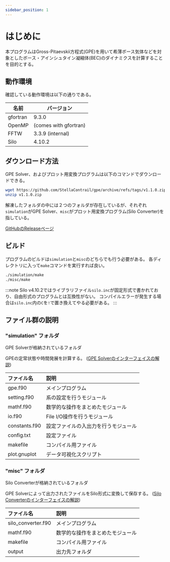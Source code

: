 ```yaml
---
sidebar_position: 1
---
```


# はじめに

本プログラムはGross-Pitaevskii方程式(GPE)を用いて希薄ボース気体などを対象としたボース・アインシュタイン凝縮体(BEC)のダイナミクスを計算することを目的とする。

## 動作環境
確認している動作環境は以下の通りである。

|名前    |バージョン             |
|--------|----------------------|
|gfortran|9.3.0                 |
|OpenMP  |(comes with gfortran) |
|FFTW    |3.3.9 (internal)      |
|Silo    |4.10.2                |


## ダウンロード方法
GPE Solver、およびプロット用変換プログラムは以下のコマンドでダウンロードできる。
```bash title="bash"
wget https://github.com/StellaContrail/gpe/archive/refs/tags/v1.1.0.zip
unzip v1.1.0.zip
```
解凍したフォルダの中には２つのフォルダが存在しているが、それぞれ`simulation`がGPE Solver、`misc`がプロット用変換プログラム(Silo Converter)を指している。

[GitHubのReleaseページ](https://github.com/StellaContrail/gpe/releases)

## ビルド
プログラムのビルドは`simulation`と`misc`のどちらでも行う必要がある。
各ディレクトリに入って`make`コマンドを実行すれば良い。
```bash title="bash"
./simulation/make
./misc/make
```
:::note
Silo v4.10.2ではライブラリファイル`silo.inc`が固定形式で書かれており、自由形式のプログラムとは互換性がない。
コンパイルエラーが発生する場合は`silo.inc`内の`C`を`!`で置き換えてやる必要がある。
:::

## ファイル群の説明
### "simulation" フォルダ
GPE Solverが格納されているフォルダ

GPEの定常状態や時間発展を計算する。
([GPE Solverのインターフェイスの解説](https://stellacontrail.github.io/gpe-doxygen/gpe_solver/html/))

|ファイル名|説明|
|:----|:----|
|gpe.f90|メインプログラム|
|setting.f90|系の設定を行うモジュール|
|mathf.f90|数学的な操作をまとめたモジュール|
|io.f90|File I/O操作を行うモジュール|
|constants.f90|設定ファイルの入出力を行うモジュール|
|config.txt|設定ファイル|
|makefile|コンパイル用ファイル|
|plot.gnuplot|データ可視化スクリプト|

### "misc" フォルダ
Silo Converterが格納されているフォルダ

GPE Solverによって出力されたファイルをSilo形式に変換して保存する。
([Silo Converterのインターフェイスの解説](https://stellacontrail.github.io/gpe-doxygen/silo_converter/html/))

|ファイル名|説明|
|:----|:----|
|silo_converter.f90|メインプログラム|
|mathf.f90|数学的な操作をまとめたモジュール|
|makefile|コンパイル用ファイル|
|output|出力先フォルダ|

